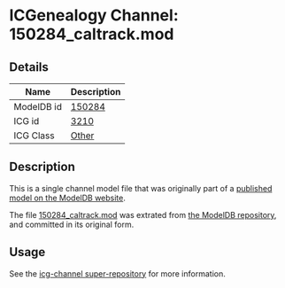 # ICGenealogy Channel: 150284\_caltrack.mod

## Details

Name | Description
---- | -----------
ModelDB id | [150284](http://senselab.med.yale.edu/ModelDB/ShowModel.cshtml?model=150284)
ICG id | [3210](http://icg.neurotheory.ox.ac.uk/channels/other/3210)
ICG Class | [Other](http://icg.neurotheory.ox.ac.uk/channels/other)

## Description

This is a single channel model file that was originally part of a [published model on the ModelDB website](http://senselab.med.yale.edu/mModelDB/ShowModel.cshtml?model=150284).

The file [150284\_caltrack.mod](150284_caltrack.mod) was extrated from [the ModelDB repository](http://senselab.med.yale.edu/ModelDB/ShowModel.cshtml?model=150284), and committed in its original form.

## Usage

See the [icg-channel super-repository](https://github.com/icgenealogy/icg-channels) for more information.